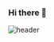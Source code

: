 ### Hi there 👋

![header](https://capsule-render.vercel.app/api?type=Soft&color=auto&height=200&section=header&text=FrontEnd_개발자+React개발자&fontSize=40&fontAlign=70&rotate=-30)



<!--
**CHOIKAYOON/CHOIKAYOON** is a ✨ _special_ ✨ repository because its `README.md` (this file) appears on your GitHub profile.

Here are some ideas to get you started:

- 🔭 I’m currently working on ...
- 🌱 I’m currently learning ...
- 👯 I’m looking to collaborate on ...
- 🤔 I’m looking for help with ...
- 💬 Ask me about ...
- 📫 How to reach me: ...
- 😄 Pronouns: ...
- ⚡ Fun fact: ...
-->

